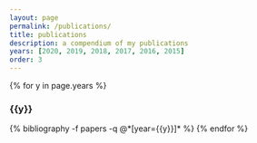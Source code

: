 ```yaml
---
layout: page
permalink: /publications/
title: publications
description: a compendium of my publications
years: [2020, 2019, 2018, 2017, 2016, 2015]
order: 3
---
```


{% for y in page.years %}
  <h3 class="year">{{y}}</h3>
  {% bibliography -f papers -q @*[year={{y}}]* %}
{% endfor %}
